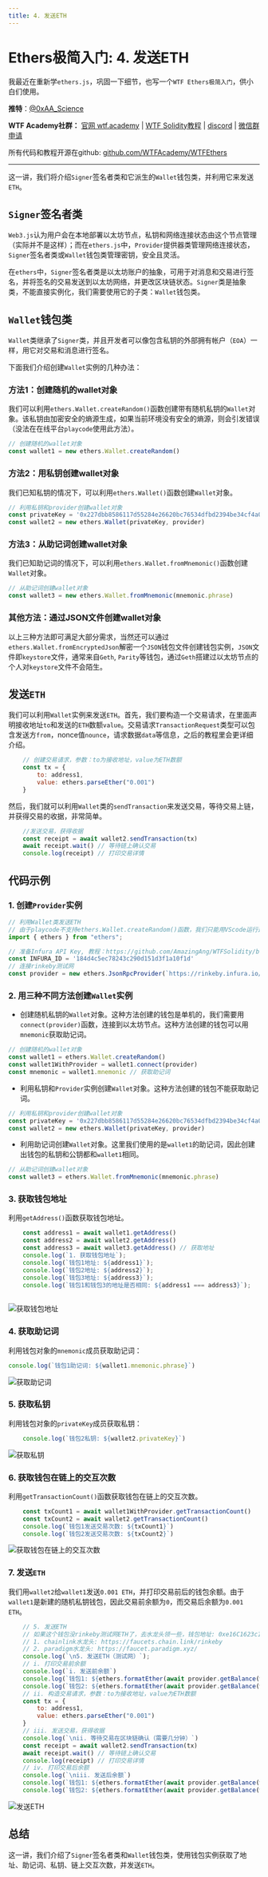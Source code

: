 ```yaml
---
title: 4. 发送ETH
---
```


# Ethers极简入门: 4. 发送ETH
我最近在重新学`ethers.js`，巩固一下细节，也写一个`WTF Ethers极简入门`，供小白们使用。

**推特**：[@0xAA_Science](https://twitter.com/0xAA_Science)

**WTF Academy社群：** [官网 wtf.academy](https://wtf.academy) | [WTF Solidity教程](https://github.com/AmazingAng/WTFSolidity) | [discord](https://discord.gg/5akcruXrsk) | [微信群申请](https://docs.google.com/forms/d/e/1FAIpQLSe4KGT8Sh6sJ7hedQRuIYirOoZK_85miz3dw7vA1-YjodgJ-A/viewform?usp=sf_link)

所有代码和教程开源在github: [github.com/WTFAcademy/WTFEthers](https://github.com/WTFAcademy/WTFEthers)

-----

这一讲，我们将介绍`Signer`签名者类和它派生的`Wallet`钱包类，并利用它来发送`ETH`。

## `Signer`签名者类

`Web3.js`认为用户会在本地部署以太坊节点，私钥和网络连接状态由这个节点管理（实际并不是这样）；而在`ethers.js`中，`Provider`提供器类管理网络连接状态，`Signer`签名者类或`Wallet`钱包类管理密钥，安全且灵活。

在`ethers`中，`Signer`签名者类是以太坊账户的抽象，可用于对消息和交易进行签名，并将签名的交易发送到以太坊网络，并更改区块链状态。`Signer`类是抽象类，不能直接实例化，我们需要使用它的子类：`Wallet`钱包类。

## `Wallet`钱包类

`Wallet`类继承了`Signer`类，并且开发者可以像包含私钥的外部拥有帐户（`EOA`）一样，用它对交易和消息进行签名。

下面我们介绍创建`Wallet`实例的几种办法：

### 方法1：创建随机的wallet对象

我们可以利用`ethers.Wallet.createRandom()`函数创建带有随机私钥的`Wallet`对象。该私钥由加密安全的熵源生成，如果当前环境没有安全的熵源，则会引发错误（没法在在线平台`playcode`使用此方法）。

```javascript
// 创建随机的wallet对象
const wallet1 = new ethers.Wallet.createRandom()
```

### 方法2：用私钥创建wallet对象
我们已知私钥的情况下，可以利用`ethers.Wallet()`函数创建`Wallet`对象。

```javascript
// 利用私钥和provider创建wallet对象
const privateKey = '0x227dbb8586117d55284e26620bc76534dfbd2394be34cf4a09cb775d593b6f2b'
const wallet2 = new ethers.Wallet(privateKey, provider)
```

### 方法3：从助记词创建wallet对象

我们已知助记词的情况下，可以利用`ethers.Wallet.fromMnemonic()`函数创建`Wallet`对象。


```javascript
// 从助记词创建wallet对象
const wallet3 = new ethers.Wallet.fromMnemonic(mnemonic.phrase)
```
### 其他方法：通过JSON文件创建wallet对象
以上三种方法即可满足大部分需求，当然还可以通过`ethers.Wallet.fromEncryptedJson`解密一个`JSON`钱包文件创建钱包实例，`JSON`文件即`keystore`文件，通常来自`Geth`, `Parity`等钱包，通过`Geth`搭建过以太坊节点的个人对`keystore`文件不会陌生。

## 发送`ETH`

我们可以利用`Wallet`实例来发送`ETH`。首先，我们要构造一个交易请求，在里面声明接收地址`to`和发送的`ETH`数额`value`。交易请求`TransactionRequest`类型可以包含发送方`from`，nonce值`nounce`，请求数据`data`等信息，之后的教程里会更详细介绍。

```javascript
    // 创建交易请求，参数：to为接收地址，value为ETH数额
    const tx = {
        to: address1,
        value: ethers.parseEther("0.001")
    }
```

然后，我们就可以利用`Wallet`类的`sendTransaction`来发送交易，等待交易上链，并获得交易的收据，非常简单。

```javascript
    //发送交易，获得收据
    const receipt = await wallet2.sendTransaction(tx)
    await receipt.wait() // 等待链上确认交易
    console.log(receipt) // 打印交易详情
```

## 代码示例

### 1. 创建`Provider`实例

```javascript
// 利用Wallet类发送ETH
// 由于playcode不支持ethers.Wallet.createRandom()函数，我们只能用VScode运行这一讲代码
import { ethers } from "ethers";

// 准备Infura API Key, 教程：https://github.com/AmazingAng/WTFSolidity/blob/main/Topics/Tools/TOOL02_Infura/readme.md
const INFURA_ID = '184d4c5ec78243c290d151d3f1a10f1d'
// 连接rinkeby测试网
const provider = new ethers.JsonRpcProvider(`https://rinkeby.infura.io/v3/${INFURA_ID}`)
```

### 2. 用三种不同方法创建`Wallet`实例

- 创建随机私钥的`Wallet`对象。这种方法创建的钱包是单机的，我们需要用`connect(provider)`函数，连接到以太坊节点。这种方法创建的钱包可以用`mnemonic`获取助记词。

```javascript
// 创建随机的wallet对象
const wallet1 = ethers.Wallet.createRandom()
const wallet1WithProvider = wallet1.connect(provider)
const mnemonic = wallet1.mnemonic // 获取助记词
```

- 利用私钥和`Provider`实例创建`Wallet`对象。这种方法创建的钱包不能获取助记词。
```javascript
// 利用私钥和provider创建wallet对象
const privateKey = '0x227dbb8586117d55284e26620bc76534dfbd2394be34cf4a09cb775d593b6f2b'
const wallet2 = new ethers.Wallet(privateKey, provider)
```

- 利用助记词创建`Wallet`对象。这里我们使用的是`wallet1`的助记词，因此创建出钱包的私钥和公钥都和`wallet1`相同。

```javascript
// 从助记词创建wallet对象
const wallet3 = ethers.Wallet.fromMnemonic(mnemonic.phrase)
```

### 3. 获取钱包地址

利用`getAddress()`函数获取钱包地址。


```javascript
    const address1 = await wallet1.getAddress()
    const address2 = await wallet2.getAddress() 
    const address3 = await wallet3.getAddress() // 获取地址
    console.log(`1. 获取钱包地址`);
    console.log(`钱包1地址: ${address1}`);
    console.log(`钱包2地址: ${address2}`);
    console.log(`钱包3地址: ${address3}`);
    console.log(`钱包1和钱包3的地址是否相同: ${address1 === address3}`);
    
```

![获取钱包地址](img/4-1.png)


### 4. 获取助记词

利用钱包对象的`mnemonic`成员获取助记词：

```javascript
console.log(`钱包1助记词: ${wallet1.mnemonic.phrase}`)
```
![获取助记词](img/4-2.png)

### 5. 获取私钥
利用钱包对象的`privateKey`成员获取私钥：

```javascript
    console.log(`钱包2私钥: ${wallet2.privateKey}`)
```


![获取私钥](img/4-3.png)

### 6. 获取钱包在链上的交互次数
利用`getTransactionCount()`函数获取钱包在链上的交互次数。

```javascript
    const txCount1 = await wallet1WithProvider.getTransactionCount()
    const txCount2 = await wallet2.getTransactionCount()
    console.log(`钱包1发送交易次数: ${txCount1}`)
    console.log(`钱包2发送交易次数: ${txCount2}`)
```

![获取钱包在链上的交互次数](img/4-4.png)


### 7. 发送`ETH`

我们用`wallet2`给`wallet1`发送`0.001 ETH`，并打印交易前后的钱包余额。由于`wallet1`是新建的随机私钥钱包，因此交易前余额为`0`，而交易后余额为`0.001 ETH`。


```javascript
    // 5. 发送ETH
    // 如果这个钱包没rinkeby测试网ETH了，去水龙头领一些，钱包地址: 0xe16C1623c1AA7D919cd2241d8b36d9E79C1Be2A2
    // 1. chainlink水龙头: https://faucets.chain.link/rinkeby
    // 2. paradigm水龙头: https://faucet.paradigm.xyz/
    console.log(`\n5. 发送ETH（测试网）`);
    // i. 打印交易前余额
    console.log(`i. 发送前余额`)
    console.log(`钱包1: ${ethers.formatEther(await provider.getBalance(wallet1WithProvider))} ETH`)
    console.log(`钱包2: ${ethers.formatEther(await provider.getBalance(wallet2))} ETH`)
    // ii. 构造交易请求，参数：to为接收地址，value为ETH数额
    const tx = {
        to: address1,
        value: ethers.parseEther("0.001")
    }
    // iii. 发送交易，获得收据
    console.log(`\nii. 等待交易在区块链确认（需要几分钟）`)
    const receipt = await wallet2.sendTransaction(tx)
    await receipt.wait() // 等待链上确认交易
    console.log(receipt) // 打印交易详情
    // iv. 打印交易后余额
    console.log(`\niii. 发送后余额`)
    console.log(`钱包1: ${ethers.formatEther(await provider.getBalance(wallet1WithProvider))} ETH`)
    console.log(`钱包2: ${ethers.formatEther(await provider.getBalance(wallet2))} ETH`)
```

![发送ETH](img/4-5.png)


## 总结

这一讲，我们介绍了`Signer`签名者类和`Wallet`钱包类，使用钱包实例获取了地址、助记词、私钥、链上交互次数，并发送`ETH`。
